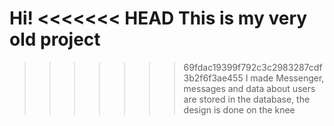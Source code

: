 Hi!
<<<<<<< HEAD
This is my **very old** project
=======
>>>>>>> 69fdac19399f792c3c2983287cdf3b2f6f3ae455
I made Messenger,
messages and data about users are stored in the database,
the design is done on the knee

